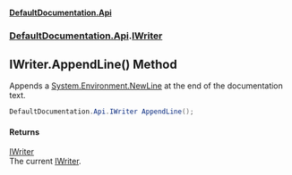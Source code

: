 #### [DefaultDocumentation.Api](index.md 'index')
### [DefaultDocumentation.Api](index.md#DefaultDocumentation.Api 'DefaultDocumentation.Api').[IWriter](IWriter.md 'DefaultDocumentation.Api.IWriter')

## IWriter.AppendLine() Method

Appends a [System.Environment.NewLine](https_//docs.microsoft.com/en-us/dotnet/api/System.Environment.NewLine 'System.Environment.NewLine') at the end of the documentation text.

```csharp
DefaultDocumentation.Api.IWriter AppendLine();
```

#### Returns
[IWriter](IWriter.md 'DefaultDocumentation.Api.IWriter')  
The current [IWriter](IWriter.md 'DefaultDocumentation.Api.IWriter').